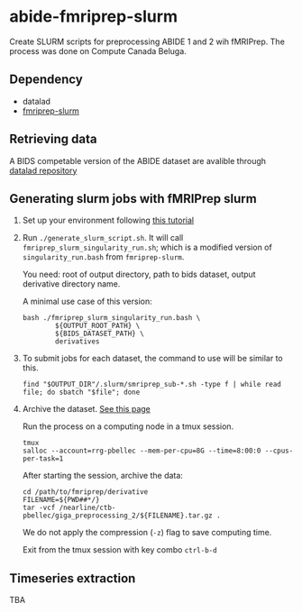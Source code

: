 # abide-fmriprep-slurm

Create SLURM scripts for preprocessing ABIDE 1 and 2 wih fMRIPrep.
The process was done on Compute Canada Beluga.

## Dependency

- datalad
- [fmriprep-slurm](https://simexp-documentation.readthedocs.io/en/latest/giga_preprocessing/preprocessing.html)

## Retrieving data

A BIDS competable version of the ABIDE dataset are avalible through [datalad repository](http://datasets.datalad.org/)

## Generating slurm jobs with fMRIPrep slurm

1. Set up your environment following [this tutorial](https://simexp-documentation.readthedocs.io/en/latest/giga_preprocessing/preprocessing.html)

2. Run `./generate_slurm_script.sh`. It will call `fmriprep_slurm_singularity_run.sh`; which is a modified version of `singularity_run.bash` from `fmriprep-slurm`.

    You need: root of output directory, path to bids dataset, output derivative directory name.

    A minimal use case of this version:
    ```
    bash ./fmriprep_slurm_singularity_run.bash \
            ${OUTPUT_ROOT_PATH} \
            ${BIDS_DATASET_PATH} \
            derivatives
    ```

3. To submit jobs for each dataset, the command to use will be similar to this.
    ```
    find "$OUTPUT_DIR"/.slurm/smriprep_sub-*.sh -type f | while read file; do sbatch "$file"; done
    ```
    
4. Archive the dataset. [See this page](https://simexp-documentation.readthedocs.io/en/latest/alliance_canada/tape.html)

    Run the process on a computing node in a tmux session.
    ```
    tmux
    salloc --account=rrg-pbellec --mem-per-cpu=8G --time=8:00:0 --cpus-per-task=1
    ```
    After starting the session, archive the data:
    ```
    cd /path/to/fmriprep/derivative
    FILENAME=${PWD##*/} 
    tar -vcf /nearline/ctb-pbellec/giga_preprocessing_2/${FILENAME}.tar.gz .
    ```
    We do not apply the compression (`-z`) flag to save computing time. 
    
    Exit from the tmux session with key combo `ctrl-b-d`

## Timeseries extraction 

TBA
